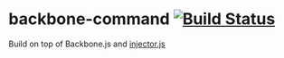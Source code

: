 # backbone-command [![Build Status](https://travis-ci.org/biggerboat/backbone-command.png)](https://travis-ci.org/biggerboat/backbone-command)

Build on top of Backbone.js and [injector.js](https://github.com/biggerboat/injector.js)
